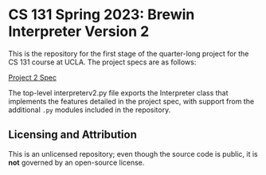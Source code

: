 # CS 131 Spring 2023: Brewin Interpreter Version 2

This is the repository for the first stage of the quarter-long project for the CS 131 course at UCLA. The project specs are as follows:

[Project 2 Spec](https://docs.google.com/document/d/1simlDMO0TK-YNDPYjkuU1C3fcaBpbIVYRaKD1pdqJj8/edit?usp=sharing)

The top-level interpreterv2.py file exports the Interpreter class that implements the features detailed in the project spec, with support from the additional `.py` modules included in the repository.

## Licensing and Attribution

This is an unlicensed repository; even though the source code is public, it is **not** governed by an open-source license.
